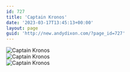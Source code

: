 ```yaml
---
id: 727
title: 'Captain Kronos'
date: '2023-03-17T13:45:13+00:00'
layout: page
guid: 'http://new.andydixon.com/?page_id=727'
---
```


![Captain Kronos](https://i0.wp.com/assets.g8x2.ldn.idrivee2-23.com/posters/Captain%20Kronos%2001.jpg?w=1200&ssl=1 "Captain Kronos")  
![Captain Kronos](https://i0.wp.com/assets.g8x2.ldn.idrivee2-23.com/posters/Captain%20Kronos%2002.jpg?w=1200&ssl=1 "Captain Kronos")  
![Captain Kronos](https://i0.wp.com/assets.g8x2.ldn.idrivee2-23.com/posters/Captain%20Kronos%2003.jpg?w=1200&ssl=1 "Captain Kronos")